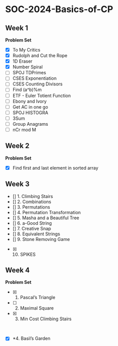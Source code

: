 # SOC-2024-Basics-of-CP

## Week 1

**Problem Set**

* [x] To My Critics
* [x] Rudolph and Cut the Rope
* [x] 1D Eraser
* [x] Number Spiral
* [ ] SPOJ TDPrimes
* [ ] CSES Exponentiation
* [ ] CSES Counting Divisors
* [ ] Find (a^b)%m
* [ ] ETF - Euler Totient Function
* [ ] Ebony and Ivory
* [ ] Get AC in one go
* [ ] SPOJ HISTOGRA
* [ ] 3Sum
* [ ] Group Anagrams
* [ ] nCr mod M

## Week 2

**Problem Set**

* [x] Find first and last element in sorted array

## Week 3

* [] 1. Climbing Stairs
* [] 2. Combinations
* [] 3. Permutations
* [] 4. Permutation Transformation
* [] 5. Masha and a Beautiful Tree
* [] 6. a-Good String
* [] 7. Creative Snap
* [] 8. Equivalent Strings
* [] 9. Stone Removing Game
* [x] 10. SPIKES


## Week 4

**Problem Set**

* [x] 1. Pascal’s Triangle
* [ ] 2. Maximal Square
* [x] 3. Min Cost Climbing Stairs

<br />

* [x] *4. Basil’s Garden
